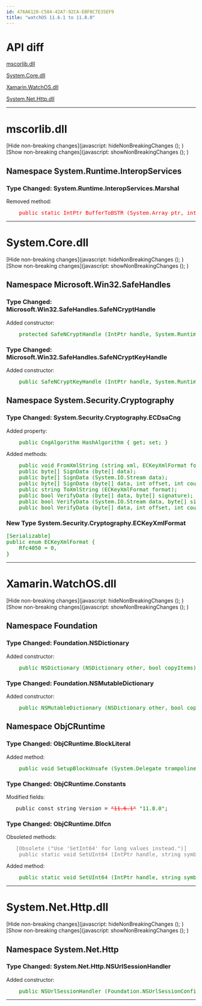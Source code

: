 ```yaml
---
id: 476A6128-C584-42A7-92CA-EBF0C7E35EF9
title: "watchOS 11.6.1 to 11.8.0"
---
```


# API diff

 [mscorlib.dll](#diff/xi/Xamarin.WatchOS/mscorlib.html)

   


 [System.Core.dll](#diff/xi/Xamarin.WatchOS/System.Core.html)

   


 [Xamarin.WatchOS.dll](#diff/xi/Xamarin.WatchOS/Xamarin.WatchOS.html)

   


 [System.Net.Http.dll](#diff/xi/Xamarin.WatchOS/System.Net.Http.html)

   


   


 <hr>

 <style scoped="">
	.obsolete { color: gray; }
	.added { color: green; }
	.removed-inline { text-decoration: line-through; }
	.removed-breaking-inline { color: red;}
	.added-breaking-inline { text-decoration: underline; }
	.nonbreaking { color: black; }
	.breaking { color: red; }
</style> <script type="text/javascript">
	// Only some elements have 'data-is-[non-]breaking' attributes. Here we
	// iterate over all descendents elements, and set 'data-is-[non-]breaking'
	// depending on whether there are any descendents with that attribute.
	function propagateDataAttribute (element)
	{
		if (element.hasAttribute ('data-is-propagated'))
			return;

		var i;
		var any_breaking = element.hasAttribute ('data-is-breaking');
		var any_non_breaking = element.hasAttribute ('data-is-non-breaking');
		for (i = 0; i < element.children.length; i++) {
			var el = element.children [i];
			propagateDataAttribute (el);
			any_breaking |= el.hasAttribute ('data-is-breaking');
			any_non_breaking |= el.hasAttribute ('data-is-non-breaking');
		}
		
		if (any_breaking)
			element.setAttribute ('data-is-breaking', null);
		else if (any_non_breaking)
			element.setAttribute ('data-is-non-breaking', null);
		element.setAttribute ('data-is-propagated', null);
	}

	function hideNonBreakingChanges ()
	{
		var topNodes = document.querySelectorAll ('[data-is-topmost]');
		var n;
		var i;
		for (n = 0; n < topNodes.length; n++) {
			propagateDataAttribute (topNodes [n]);
			var elements = topNodes [n].querySelectorAll ('[data-is-non-breaking]');
			for (i = 0; i < elements.length; i++) {
				var el = elements [i];
				if (!el.hasAttribute ('data-original-display'))
					el.setAttribute ('data-original-display', el.style.display);
				el.style.display = 'none';
			}
		}
		
		var links = document.getElementsByClassName ('hide-nonbreaking');
		for (i = 0; i < links.length; i++)
			links [i].style.display = 'none';
		links = document.getElementsByClassName ('restore-nonbreaking');
		for (i = 0; i < links.length; i++)
			links [i].style.display = '';
	}

	function showNonBreakingChanges ()
	{
		var elements = document.querySelectorAll ('[data-original-display]');
		var i;
		for (i = 0; i < elements.length; i++) {
			var el = elements [i];
			el.style.display = el.getAttribute ('data-original-display');
		}

		var links = document.getElementsByClassName ('hide-nonbreaking');
		for (i = 0; i < links.length; i++)
			links [i].style.display = '';
		links = document.getElementsByClassName ('restore-nonbreaking');
		for (i = 0; i < links.length; i++)
			links [i].style.display = 'none';
	}
</script><h1 id='diff/xi/Xamarin.WatchOS/mscorlib.html'>mscorlib.dll</h1>

 [Hide non-breaking changes](javascript: hideNonBreakingChanges (); ) [Show non-breaking changes](javascript: showNonBreakingChanges (); )   
<div data-is-topmost="">
<!-- start namespace System.Runtime.InteropServices --> <div> 
<h2>Namespace System.Runtime.InteropServices</h2>
<!-- start type Marshal --> <div>
<h3>Type Changed: System.Runtime.InteropServices.Marshal</h3>
<p>Removed method:</p>

<pre>
	<span class='removed removed-method breaking' data-is-breaking="">public static IntPtr BufferToBSTR (System.Array ptr, int slen);</span>
</pre>

</div> <!-- end type Marshal -->

</div> <!-- end namespace System.Runtime.InteropServices -->
</div>



   


 <hr>

 <style scoped="">
	.obsolete { color: gray; }
	.added { color: green; }
	.removed-inline { text-decoration: line-through; }
	.removed-breaking-inline { color: red;}
	.added-breaking-inline { text-decoration: underline; }
	.nonbreaking { color: black; }
	.breaking { color: red; }
</style> <script type="text/javascript">
	// Only some elements have 'data-is-[non-]breaking' attributes. Here we
	// iterate over all descendents elements, and set 'data-is-[non-]breaking'
	// depending on whether there are any descendents with that attribute.
	function propagateDataAttribute (element)
	{
		if (element.hasAttribute ('data-is-propagated'))
			return;

		var i;
		var any_breaking = element.hasAttribute ('data-is-breaking');
		var any_non_breaking = element.hasAttribute ('data-is-non-breaking');
		for (i = 0; i < element.children.length; i++) {
			var el = element.children [i];
			propagateDataAttribute (el);
			any_breaking |= el.hasAttribute ('data-is-breaking');
			any_non_breaking |= el.hasAttribute ('data-is-non-breaking');
		}
		
		if (any_breaking)
			element.setAttribute ('data-is-breaking', null);
		else if (any_non_breaking)
			element.setAttribute ('data-is-non-breaking', null);
		element.setAttribute ('data-is-propagated', null);
	}

	function hideNonBreakingChanges ()
	{
		var topNodes = document.querySelectorAll ('[data-is-topmost]');
		var n;
		var i;
		for (n = 0; n < topNodes.length; n++) {
			propagateDataAttribute (topNodes [n]);
			var elements = topNodes [n].querySelectorAll ('[data-is-non-breaking]');
			for (i = 0; i < elements.length; i++) {
				var el = elements [i];
				if (!el.hasAttribute ('data-original-display'))
					el.setAttribute ('data-original-display', el.style.display);
				el.style.display = 'none';
			}
		}
		
		var links = document.getElementsByClassName ('hide-nonbreaking');
		for (i = 0; i < links.length; i++)
			links [i].style.display = 'none';
		links = document.getElementsByClassName ('restore-nonbreaking');
		for (i = 0; i < links.length; i++)
			links [i].style.display = '';
	}

	function showNonBreakingChanges ()
	{
		var elements = document.querySelectorAll ('[data-original-display]');
		var i;
		for (i = 0; i < elements.length; i++) {
			var el = elements [i];
			el.style.display = el.getAttribute ('data-original-display');
		}

		var links = document.getElementsByClassName ('hide-nonbreaking');
		for (i = 0; i < links.length; i++)
			links [i].style.display = '';
		links = document.getElementsByClassName ('restore-nonbreaking');
		for (i = 0; i < links.length; i++)
			links [i].style.display = 'none';
	}
</script><h1 id='diff/xi/Xamarin.WatchOS/System.Core.html'>System.Core.dll</h1>

 [Hide non-breaking changes](javascript: hideNonBreakingChanges (); ) [Show non-breaking changes](javascript: showNonBreakingChanges (); )   
<div data-is-topmost="">
<!-- start namespace Microsoft.Win32.SafeHandles --> <div> 
<h2>Namespace Microsoft.Win32.SafeHandles</h2>
<!-- start type SafeNCryptHandle --> <div>
<h3>Type Changed: Microsoft.Win32.SafeHandles.SafeNCryptHandle</h3>
<div>
<p>Added constructor:</p>
<pre>
	<span class='added added-constructor ' data-is-non-breaking="">protected SafeNCryptHandle (IntPtr handle, System.Runtime.InteropServices.SafeHandle parentHandle);</span>
</pre>
</div>

</div> <!-- end type SafeNCryptHandle -->
<!-- start type SafeNCryptKeyHandle --> <div>
<h3>Type Changed: Microsoft.Win32.SafeHandles.SafeNCryptKeyHandle</h3>
<div>
<p>Added constructor:</p>
<pre>
	<span class='added added-constructor ' data-is-non-breaking="">public SafeNCryptKeyHandle (IntPtr handle, System.Runtime.InteropServices.SafeHandle parentHandle);</span>
</pre>
</div>

</div> <!-- end type SafeNCryptKeyHandle -->

</div> <!-- end namespace Microsoft.Win32.SafeHandles -->
<!-- start namespace System.Security.Cryptography --> <div> 
<h2>Namespace System.Security.Cryptography</h2>
<!-- start type ECDsaCng --> <div>
<h3>Type Changed: System.Security.Cryptography.ECDsaCng</h3>
<div>
<p>Added property:</p>
<pre>
	<span class='added added-property ' data-is-non-breaking="">public CngAlgorithm HashAlgorithm { get; set; }</span>
</pre>
</div>
<div>
<p>Added methods:</p>
<pre>
	<span class='added added-method ' data-is-non-breaking="">public void FromXmlString (string xml, ECKeyXmlFormat format);</span>
	<span class='added added-method ' data-is-non-breaking="">public byte[] SignData (byte[] data);</span>
	<span class='added added-method ' data-is-non-breaking="">public byte[] SignData (System.IO.Stream data);</span>
	<span class='added added-method ' data-is-non-breaking="">public byte[] SignData (byte[] data, int offset, int count);</span>
	<span class='added added-method ' data-is-non-breaking="">public string ToXmlString (ECKeyXmlFormat format);</span>
	<span class='added added-method ' data-is-non-breaking="">public bool VerifyData (byte[] data, byte[] signature);</span>
	<span class='added added-method ' data-is-non-breaking="">public bool VerifyData (System.IO.Stream data, byte[] signature);</span>
	<span class='added added-method ' data-is-non-breaking="">public bool VerifyData (byte[] data, int offset, int count, byte[] signature);</span>
</pre>
</div>

</div> <!-- end type ECDsaCng -->
<div> <!-- start type ECKeyXmlFormat -->
<h3>New Type System.Security.Cryptography.ECKeyXmlFormat</h3>
<pre class='added' data-is-non-breaking="">
[Serializable]
public enum ECKeyXmlFormat {
	<span class='added added-field ' data-is-non-breaking="">Rfc4050 = 0,</span>
}
</pre>
</div> <!-- end type ECKeyXmlFormat -->

</div> <!-- end namespace System.Security.Cryptography -->
</div>



   


 <hr>

 <style scoped="">
	.obsolete { color: gray; }
	.added { color: green; }
	.removed-inline { text-decoration: line-through; }
	.removed-breaking-inline { color: red;}
	.added-breaking-inline { text-decoration: underline; }
	.nonbreaking { color: black; }
	.breaking { color: red; }
</style> <script type="text/javascript">
	// Only some elements have 'data-is-[non-]breaking' attributes. Here we
	// iterate over all descendents elements, and set 'data-is-[non-]breaking'
	// depending on whether there are any descendents with that attribute.
	function propagateDataAttribute (element)
	{
		if (element.hasAttribute ('data-is-propagated'))
			return;

		var i;
		var any_breaking = element.hasAttribute ('data-is-breaking');
		var any_non_breaking = element.hasAttribute ('data-is-non-breaking');
		for (i = 0; i < element.children.length; i++) {
			var el = element.children [i];
			propagateDataAttribute (el);
			any_breaking |= el.hasAttribute ('data-is-breaking');
			any_non_breaking |= el.hasAttribute ('data-is-non-breaking');
		}
		
		if (any_breaking)
			element.setAttribute ('data-is-breaking', null);
		else if (any_non_breaking)
			element.setAttribute ('data-is-non-breaking', null);
		element.setAttribute ('data-is-propagated', null);
	}

	function hideNonBreakingChanges ()
	{
		var topNodes = document.querySelectorAll ('[data-is-topmost]');
		var n;
		var i;
		for (n = 0; n < topNodes.length; n++) {
			propagateDataAttribute (topNodes [n]);
			var elements = topNodes [n].querySelectorAll ('[data-is-non-breaking]');
			for (i = 0; i < elements.length; i++) {
				var el = elements [i];
				if (!el.hasAttribute ('data-original-display'))
					el.setAttribute ('data-original-display', el.style.display);
				el.style.display = 'none';
			}
		}
		
		var links = document.getElementsByClassName ('hide-nonbreaking');
		for (i = 0; i < links.length; i++)
			links [i].style.display = 'none';
		links = document.getElementsByClassName ('restore-nonbreaking');
		for (i = 0; i < links.length; i++)
			links [i].style.display = '';
	}

	function showNonBreakingChanges ()
	{
		var elements = document.querySelectorAll ('[data-original-display]');
		var i;
		for (i = 0; i < elements.length; i++) {
			var el = elements [i];
			el.style.display = el.getAttribute ('data-original-display');
		}

		var links = document.getElementsByClassName ('hide-nonbreaking');
		for (i = 0; i < links.length; i++)
			links [i].style.display = '';
		links = document.getElementsByClassName ('restore-nonbreaking');
		for (i = 0; i < links.length; i++)
			links [i].style.display = 'none';
	}
</script><h1 id='diff/xi/Xamarin.WatchOS/Xamarin.WatchOS.html'>Xamarin.WatchOS.dll</h1>

 [Hide non-breaking changes](javascript: hideNonBreakingChanges (); ) [Show non-breaking changes](javascript: showNonBreakingChanges (); )   
<div data-is-topmost="">
<!-- start namespace Foundation --> <div> 
<h2>Namespace Foundation</h2>
<!-- start type NSDictionary --> <div>
<h3>Type Changed: Foundation.NSDictionary</h3>
<div>
<p>Added constructor:</p>
<pre>
	<span class='added added-constructor ' data-is-non-breaking="">public NSDictionary (NSDictionary other, bool copyItems);</span>
</pre>
</div>

</div> <!-- end type NSDictionary -->
<!-- start type NSMutableDictionary --> <div>
<h3>Type Changed: Foundation.NSMutableDictionary</h3>
<div>
<p>Added constructor:</p>
<pre>
	<span class='added added-constructor ' data-is-non-breaking="">public NSMutableDictionary (NSDictionary other, bool copyItems);</span>
</pre>
</div>

</div> <!-- end type NSMutableDictionary -->

</div> <!-- end namespace Foundation -->
<!-- start namespace ObjCRuntime --> <div> 
<h2>Namespace ObjCRuntime</h2>
<!-- start type BlockLiteral --> <div>
<h3>Type Changed: ObjCRuntime.BlockLiteral</h3>
<div>
<p>Added method:</p>
<pre>
	<span class='added added-method ' data-is-non-breaking="">public void SetupBlockUnsafe (System.Delegate trampoline, System.Delegate userDelegate);</span>
</pre>
</div>

</div> <!-- end type BlockLiteral -->
<!-- start type Constants --> <div>
<h3>Type Changed: ObjCRuntime.Constants</h3>
<p>Modified fields:</p>
<pre>
<div data-is-breaking="">	public const string Version = <span class='removed removed-inline removed-breaking-inline'>"11.6.1"</span> <span class='added '>"11.8.0"</span>;
</div></pre>

</div> <!-- end type Constants -->
<!-- start type Dlfcn --> <div>
<h3>Type Changed: ObjCRuntime.Dlfcn</h3>
<p>Obsoleted methods:</p>
<pre>
<div data-is-non-breaking="">	<span class='obsolete obsolete-method' data-is-non-breaking="">[Obsolete ("Use 'SetInt64' for long values instead.")]
	public static void SetUInt64 (IntPtr handle, string symbol, long value);</span>
</div></pre>
<div>
<p>Added method:</p>
<pre>
	<span class='added added-method ' data-is-non-breaking="">public static void SetUInt64 (IntPtr handle, string symbol, ulong value);</span>
</pre>
</div>

</div> <!-- end type Dlfcn -->

</div> <!-- end namespace ObjCRuntime -->
</div>



   


 <hr>

 <style scoped="">
	.obsolete { color: gray; }
	.added { color: green; }
	.removed-inline { text-decoration: line-through; }
	.removed-breaking-inline { color: red;}
	.added-breaking-inline { text-decoration: underline; }
	.nonbreaking { color: black; }
	.breaking { color: red; }
</style> <script type="text/javascript">
	// Only some elements have 'data-is-[non-]breaking' attributes. Here we
	// iterate over all descendents elements, and set 'data-is-[non-]breaking'
	// depending on whether there are any descendents with that attribute.
	function propagateDataAttribute (element)
	{
		if (element.hasAttribute ('data-is-propagated'))
			return;

		var i;
		var any_breaking = element.hasAttribute ('data-is-breaking');
		var any_non_breaking = element.hasAttribute ('data-is-non-breaking');
		for (i = 0; i < element.children.length; i++) {
			var el = element.children [i];
			propagateDataAttribute (el);
			any_breaking |= el.hasAttribute ('data-is-breaking');
			any_non_breaking |= el.hasAttribute ('data-is-non-breaking');
		}
		
		if (any_breaking)
			element.setAttribute ('data-is-breaking', null);
		else if (any_non_breaking)
			element.setAttribute ('data-is-non-breaking', null);
		element.setAttribute ('data-is-propagated', null);
	}

	function hideNonBreakingChanges ()
	{
		var topNodes = document.querySelectorAll ('[data-is-topmost]');
		var n;
		var i;
		for (n = 0; n < topNodes.length; n++) {
			propagateDataAttribute (topNodes [n]);
			var elements = topNodes [n].querySelectorAll ('[data-is-non-breaking]');
			for (i = 0; i < elements.length; i++) {
				var el = elements [i];
				if (!el.hasAttribute ('data-original-display'))
					el.setAttribute ('data-original-display', el.style.display);
				el.style.display = 'none';
			}
		}
		
		var links = document.getElementsByClassName ('hide-nonbreaking');
		for (i = 0; i < links.length; i++)
			links [i].style.display = 'none';
		links = document.getElementsByClassName ('restore-nonbreaking');
		for (i = 0; i < links.length; i++)
			links [i].style.display = '';
	}

	function showNonBreakingChanges ()
	{
		var elements = document.querySelectorAll ('[data-original-display]');
		var i;
		for (i = 0; i < elements.length; i++) {
			var el = elements [i];
			el.style.display = el.getAttribute ('data-original-display');
		}

		var links = document.getElementsByClassName ('hide-nonbreaking');
		for (i = 0; i < links.length; i++)
			links [i].style.display = '';
		links = document.getElementsByClassName ('restore-nonbreaking');
		for (i = 0; i < links.length; i++)
			links [i].style.display = 'none';
	}
</script><h1 id='diff/xi/Xamarin.WatchOS/System.Net.Http.html'>System.Net.Http.dll</h1>

 [Hide non-breaking changes](javascript: hideNonBreakingChanges (); ) [Show non-breaking changes](javascript: showNonBreakingChanges (); )   
<div data-is-topmost="">
<!-- start namespace System.Net.Http --> <div> 
<h2>Namespace System.Net.Http</h2>
<!-- start type NSUrlSessionHandler --> <div>
<h3>Type Changed: System.Net.Http.NSUrlSessionHandler</h3>
<div>
<p>Added constructor:</p>
<pre>
	<span class='added added-constructor ' data-is-non-breaking="">public NSUrlSessionHandler (Foundation.NSUrlSessionConfiguration configuration);</span>
</pre>
</div>

</div> <!-- end type NSUrlSessionHandler -->

</div> <!-- end namespace System.Net.Http -->
</div>



   


 <hr>

